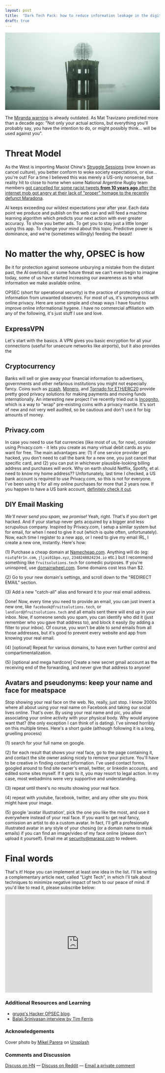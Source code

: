 ```yaml
---
layout: post
title:  "Dark Tech Pack: how to reduce information leakage in the digital age"
draft: true
---
```

<img class="cover" src="/img/dark-tech/cover.jpg">

The [Miranda warning](https://en.wikipedia.org/wiki/Miranda_warning) is already outdated. As Mat Travizano predicted more than a decade ago: "Not only your actual actions, but everything you'll probably say, you have the intention to do, or might possibly think... will be used against you". 

# Threat Model

As the West is importing Maoist China's [Struggle Sessions](https://en.wikipedia.org/wiki/Struggle_session) (now known as cancel culture), you better conform to woke society expectations, or else... you're out! For a time I believed this was merely a US-only nonsense, but reality hit to close to home when some National Argentine Rugby team members [got cancelled for some racist tweets **from 10 years ago** after the internet mob got angry at their lack of "proper" homage to the recently defunct Maradona](https://alkhaleejtoday.co/sport/5483878/The-cancellation-of-Los-Pumas-Xenophobic-and-misogynistic-tweets-from-the-Argentine-rugby-team-revealed-after-the-disappointing-tribute-to-Maradona.html).

AI keeps exceeding our wildest expectations year after year. Each data point we produce and publish on the web can and will feed a machine learning algorithm which predicts your next action with ever greater accuracy. To show you better ads. To get you to stay just a little longer using this app. To change your mind about this topic. Predictive power is dominance, and we're (sometimes willingly) feeding the beast! 


# No matter the why, OPSEC is how
Be it for protection against someone unburying a mistake from the distant past, the AI overlords, or some future threat we can't even begin to imagine today, some of us have started increasing our awareness as to what information we make available online. 

OPSEC (short for operational security) is the practice of protecting critical information from unwanted observers. For most of us, it's synonymous with online privacy. Here are some simple and cheap ways I have found to improve online informational hygene. I have no commercial affiliation with any of the following, it's just stuff I use and love.


## ExpressVPN
Let's start with the basics. A VPN gives you basic encryption for all your connections (useful for unsecure networks like airports), but it also provides the 

## Cryptocurrency
Banks will sell or give away your financial information to advertisers, governments and other nefarious institutions you might not especially fancy. Coins such as [zcash](https://z.cash/), [Monero](https://www.getmonero.org/), and [Tornado for ETH/ERC20](https://tornado.cash/) provide pretty good privacy solutions for making payments and moving funds internationally. An interesting new project I've recently tried out is [Incognito](https://incognito.org/), which is a way to "wrap" pre-existing coins with a privacy mantle. It's sort of new and not very well audited, so be cautious and don't use it for big amounts of money.

## Privacy.com
In case you need to use fiat currencies (like most of us, for now), consider using Privacy.com - it lets you create as many virtual debit cards as you want for free. The main advantages are: (1) if one service provider get hacked, you don't need to call the bank for a new one, you just cancel that specific card, and (2) you can put in whichever plausible-looking billing address and purchases will work. Why on earth should Netflix, Spotify, et al. need to know my home address?? Unfortunately, last time I checked, a US bank account is required to use Privacy.com, so this is not for everyone. I've been using it for all my online purchases for more that 2 years now. If you happen to have a US bank account, [definitely check it out](https://privacy.com).

## DIY Email Masking
*We'll never send you spam, we promise!* Yeah, right. That's if you don't get hacked. And if your startup never gets acquired by a bigger and less scrupulous company. Inspired by Privacy.com, I setup a similar system but for email, for when I need to give it out (which is quite often, unfortunately). Now, each time I register to a new app, or I need to give my email IRL, I create a new one, instantly. Here's how:  

(1) Purchase a cheap domain at [Namecheap.com](https://www.namecheap.com/). Anything will do (eg: `niutqf4r1n.com`, `jljai01bpo.xyz`, `2348248024234.io` etc.) but I recommend something like `fruitsolutions.tech` for comedic purposes. If you're uninspired, use [domainwheel.com](https://domainwheel.com/). Some domains cost less than $2.   

(2) Go to your new domain's settings, and scroll down to the "REDIRECT EMAIL" section.  

(3) Add a new "catch-all" alias and forward it to your real email address.  


Done! Now, every time you need to provide an email, you can just invent a new one, like `facebook@fruitsolutions.tech`, or `landlord@fruitsolutions.tech` and all emails sent there will end up in your inbox. Now, if someone sends you spam, you can identify who did it (just remember who you gave that address to), and block it easily (by adding a filter to your inbox). Of course, you won't be able to *send* emails from all those addresses, but it's good to prevent every website and app from knowing your real email.  

(4) [optional] Repeat for various domains, to have even further control and compartimentalization.  

(5) [optional and mega hardcore] Create a new secret gmail account as the receiving end of the forwarding, and never give that address to anyone!   


## Avatars and pseudonyms: keep your name and face for meatspace
Stop showing your real face on the web. No, really, just stop. I know 2000s where all about using your real name on Facebook and taking our social lives online. That's over. By using your real name and pic, you allow associating your online activity with your physical body. Why would anyone want that? (the only exception I can think of is dating). I've sinned horribly on this multiple times. Here's a short guide (although following it is a long, gruelling process)

(1) search for your full name on google.  

(2) for each result that shows your real face, go to the page containing it, and contact the site owner asking nicely to remove your picture. You'll have to be creative in finding contact information. I've used contact forms, googled around to find site owner's email, twitter, or linkedin accounts, and edited some sites myself. If it gets to it, you may resort to legal action. In my case, most webadmins were very supportive and understanding.    

(3) repeat until there's no results showing your real face.  

(4) repeat with youtube, facebook, twitter, and any other site you think might have your image.  

(5) google 'avatar illustration', pick the one you like the most, and use it everywhere instead of your real face. If you want to get real fancy, comission an artist to do a custom avatar. In fact, I'll gift a profesionally illustrated avatar in any style of your chosing (or a domain name to mask emails) if you can find an image/video of my face online (please don't upload it yourself). Email me at [security@maraoz.com](mailto:security@maraoz.com) to redeem.   


# Final words

That's it! Hope you can implement at least one idea in the list. I'll be writing a complementary article next, called "Light Tech", in which I'll talk about techniques to minimize negative impact of tech to our peace of mind. If you'd like to read it, please subscribe below:

<div style="text-align: center">
	<iframe style="display:block;" src="https://maraoz.substack.com/embed" width="480" height="320" style="border:1px solid #EEE; background:white;" frameborder="0" scrolling="no"></iframe>
</div>

### Additional Resources and Learning
- [grugq's Hacker OPSEC blog](http://grugq.github.io/blog/categories/opsec/).
- [Balaji Srinivasan interview by Tim Ferris](https://tim.blog/2021/03/24/balaji-srinivasan/)


### Acknowledgements
<span>Cover photo by <a href="https://unsplash.com/@mikelparera?utm_source=unsplash&amp;utm_medium=referral&amp;utm_content=creditCopyText">Mikel Parera</a> on <a href="https://unsplash.com/s/photos/secret?utm_source=unsplash&amp;utm_medium=referral&amp;utm_content=creditCopyText">Unsplash</a></span>

### Comments and Discussion
[Discuss on HN]() — [Discuss on Reddit]() — [Email a private comment](mailto:contact@maraoz.com)